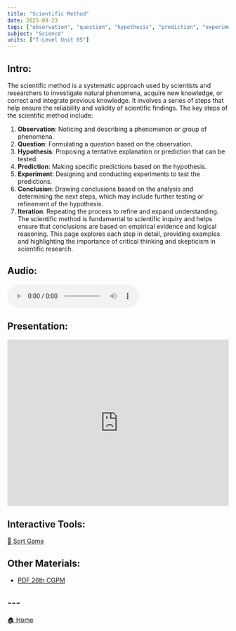 ```yaml
---
title: "Scientific Method"
date: 2025-09-23
tags: ["observation", "question", "hypothesis", "prediction", "experiment", "analysis", "conclusion", "variables", "control", "dependent", "independent"]
subject: "Science"
units: ["T-Level Unit 05"]
---
```


## Intro:

The scientific method is a systematic approach used by scientists and researchers to investigate natural phenomena, acquire new knowledge, or correct and integrate previous knowledge. It involves a series of steps that help ensure the reliability and validity of scientific findings. The key steps of the scientific method include: 
1. **Observation**: Noticing and describing a phenomenon or group of phenomena.
2. **Question**: Formulating a question based on the observation.
3. **Hypothesis**: Proposing a tentative explanation or prediction that can be tested.
4. **Prediction**: Making specific predictions based on the hypothesis.
5. **Experiment**: Designing and conducting experiments to test the predictions.
6. **Conclusion**: Drawing conclusions based on the analysis and determining the next steps, which may include further testing or refinement of the hypothesis.
7. **Iteration**: Repeating the process to refine and expand understanding.
The scientific method is fundamental to scientific inquiry and helps ensure that conclusions are based on empirical evidence and logical reasoning. This page explores each step in detail, providing examples and highlighting the importance of critical thinking and skepticism in scientific research.

## Audio:

<audio controls>
    <source src="https://EngineeringShare.github.io/engineering-hub/audio/Scientific Method.mp3" type="audio/mpeg">
    Your browser does not support the audio element.
</audio>

## Presentation:

<div style="position: relative; width: 100%; height: 0; padding-top: 75%;">
    <iframe src="https://EngineeringShare.github.io/engineering-hub/presentations/Scientific Method.pdf"
        style="position: absolute; top: 0; left: 0; width: 100%; height: 100%; border: none;">
    </iframe>
</div>

## Interactive Tools:

<a href="https://engineeringshare.github.io/engineering-hub/interactive/Units%20of%20Measurement%20Sort.html">🧩 Sort Game</a>

## Other Materials:

* [PDF 26th CGPM](https://www.google.com/url?sa=i&url=https%3A%2F%2Freport.ndc.gov.tw%2FReportFront%2FPageSystem%2FreportFileDownload%2FC10702021%2F006&psig=AOvVaw2ZoN5QR6Uk7ORXwPdnrLQ5&ust=1756900711069000&source=images&cd=vfe&opi=89978449&ved=0CBkQjhxqFwoTCPCl4KiDuo8DFQAAAAAdAAAAABAE)

## ---

<a href="https://engineeringshare.github.io/engineering-hub">🏠 Home</a>

